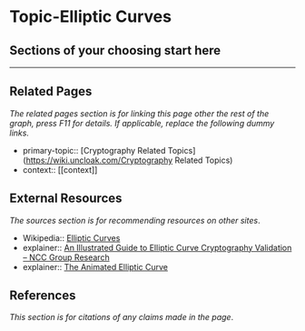 # Topic-Elliptic Curves

## Sections of your choosing start here

---
## Related Pages
*The related pages section is for linking this page other the rest of the graph, press F11 for details. If applicable, replace the following dummy links.*
- primary-topic:: [Cryptography Related Topics](https://wiki.uncloak.com/Cryptography Related Topics)
- context:: \[\[context\]\]

## External Resources
*The sources section is for recommending resources on other sites*.
- Wikipedia:: [Elliptic Curves](https://en.wikipedia.org/wiki/Elliptic_curve)
- explainer:: [An Illustrated Guide to Elliptic Curve Cryptography Validation – NCC Group Research](https://research.nccgroup.com/2021/11/18/an-illustrated-guide-to-elliptic-curve-cryptography-validation/)
- explainer:: [The Animated Elliptic Curve](https://curves.xargs.org/)

## References
*This section is for citations of any claims made in the page*.